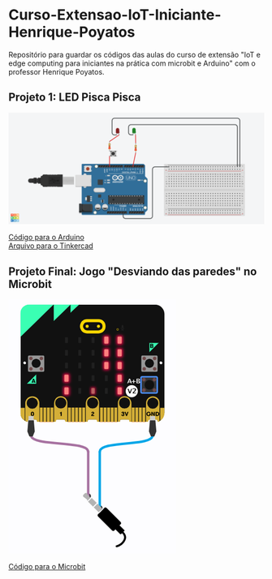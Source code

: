 # Curso-Extensao-IoT-Iniciante-Henrique-Poyatos
Repositório para guardar os códigos das aulas do curso de extensão "IoT e edge computing para iniciantes na prática com microbit e Arduino" com o professor Henrique Poyatos.

## Projeto 1: LED Pisca Pisca
<img src="2022-09-03-aula-03/2022-09-03-IoT-com-poyatos-aula-03.png">

<a href="2022-09-03-aula-03/2022-09-03-IoT-com-poyatos-aula-03.ino">Código para o Arduino</a>
</br>
<a href="2022-09-03-aula-03/2022-09-03-IoT-com-poyatos-aula-03.brd">Arquivo para o Tinkercad</a>

## Projeto Final: Jogo "Desviando das paredes" no Microbit
<img src="projeto-final/print-microbit-final.png">

<a href="projeto-final/microbit-Projeto-Final-Corra-Desviando-Codigo-Final.hex">Código para o Microbit</a>
